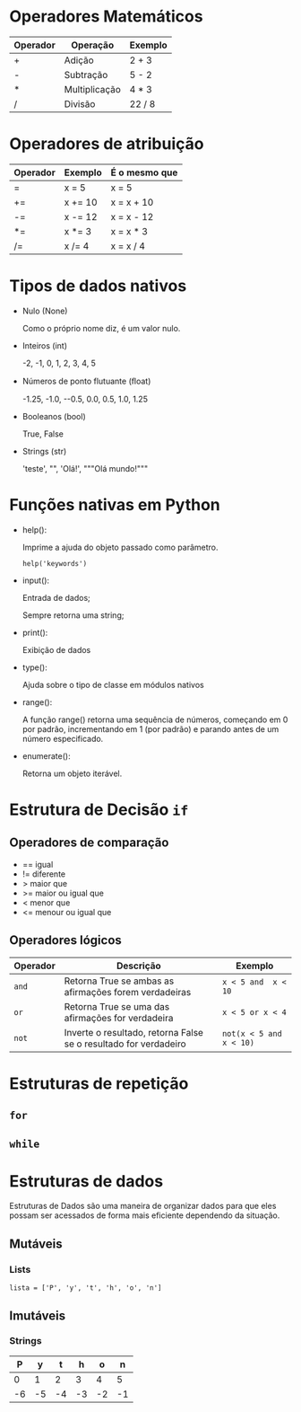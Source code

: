 # Operadores Matemáticos

| Operador | Operação | Exemplo
| ----------- | ----------- | -----------
| + | Adição | 2 + 3
| - | Subtração | 5 - 2
| * | Multiplicação | 4 * 3
| / | Divisão | 22 / 8


# Operadores de atribuição
| Operador | Exemplo | É o mesmo que
| -------- | ------- | -----------
| = | x = 5 | x = 5
| += | x += 10 | x = x + 10
| -= | x -= 12 | x = x - 12
| *= | x *= 3 | x = x * 3
| /= | x /= 4 | x = x / 4


# Tipos de dados nativos

- Nulo (None)

    Como o próprio nome diz, é um valor nulo.

- Inteiros (int)

    -2, -1, 0, 1, 2, 3, 4, 5

- Números de ponto flutuante (ﬂoat)

    -1.25, -1.0, --0.5, 0.0, 0.5, 1.0, 1.25

- Booleanos (bool)

    True, False

- Strings (str)

    'teste', "", 'Olá!', """Olá mundo!"""

# Funções nativas em Python
- help():

    Imprime a ajuda do objeto passado como parâmetro.

    `help('keywords')`

- input():

    Entrada de dados;

    Sempre retorna uma string;

- print():

    Exibição de dados

- type():

    Ajuda sobre o tipo de classe em módulos nativos

- range():

    A função range() retorna uma sequência de números, começando em 0 por padrão, incrementando em 1 (por padrão) e parando antes de um número especificado.

- enumerate():

    Retorna um objeto iterável.


# Estrutura de Decisão `if`

## Operadores de comparação
- ==    igual
- !=    diferente
- \>    maior que
- \>=   maior ou igual que
- <     menor que
- <=    menour ou igual que

## Operadores lógicos
| Operador | Descrição | Exemplo
| -------- | --------- | -------
|`and` | Retorna True se ambas as afirmações forem verdadeiras | `x < 5 and  x < 10`
| `or` | Retorna True se uma das afirmações for verdadeira | `x < 5 or x < 4`
| `not`| Inverte o resultado, retorna False se o resultado for verdadeiro | `not(x < 5 and x < 10)`


# Estruturas de repetição

## `for`

## `while`

# Estruturas de dados

Estruturas de Dados são uma maneira de organizar dados para que eles possam ser acessados ​​de forma mais eficiente dependendo da situação.

## Mutáveis
### Lists

`lista = ['P', 'y', 't', 'h', 'o', 'n']`

## Imutáveis
### Strings

| P | y | t | h | o | n |
|---|---|---|---|---|---|
| 0 | 1 | 2 | 3 | 4 | 5 |
|-6 |-5 |-4 |-3 |-2 |-1 |


